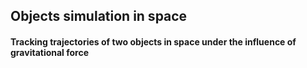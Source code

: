 ## Objects simulation in space
#### Tracking trajectories of two objects in space under the influence of gravitational force
